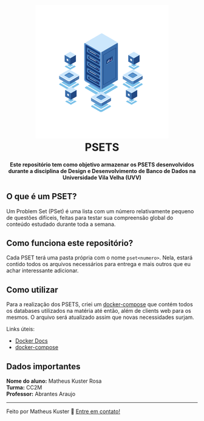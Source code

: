 <h1 align="center">
  <img width="350" src="./.github/database.gif" alt="Icon" /><br/>
  PSETS
</h1>

<h4 align="center">
  Este repositório tem como objetivo armazenar os PSETS desenvolvidos durante a disciplina de Design e Desenvolvimento de Banco de Dados na Universidade Vila Velha (UVV)
</h4>

## O que é um PSET?
Um Problem Set (PSet) é uma lista com um número relativamente pequeno de questões difíceis, feitas para testar sua compreensão global do conteúdo estudado durante toda a semana.

## Como funciona este repositório?
Cada PSET terá uma pasta própria com o nome `pset<numero>`. Nela, estará contido todos os arquivos necessários para entrega e mais outros que eu achar interessante adicionar.

## Como utilizar
Para a realização dos PSETS, criei um [docker-compose](./docker-compose.yml) que contém todos os databases utilizados na matéria até então, além de clients web para os mesmos. O arquivo será atualizado assim que novas necessidades surjam.

Links úteis:  
- [Docker Docs](https://docs.docker.com/)
- [docker-compose](https://docs.docker.com/compose/)

## Dados importantes
**Nome do aluno:** Matheus Kuster Rosa <br/>
**Turma:** CC2M <br/>
**Professor:** Abrantes Araujo <br/>

---

Feito por Matheus Kuster :wave: [Entre em contato!](https://www.linkedin.com/in/matheus-kuster/)

